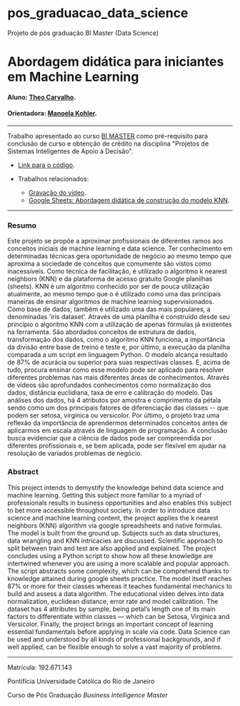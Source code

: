 # pos_graduacao_data_science
Projeto de pós graduação BI Master (Data Science)

<!-- antes de enviar a versão final, solicitamos que todos os comentários, colocados para orientação ao aluno, sejam removidos do arquivo -->

# Abordagem didática para iniciantes em Machine Learning

#### Aluno: [Theo Carvalho](https://github.com/theocarvalho).
#### Orientadora: [Manoela Kohler](https://github.com/manoelakohler).

---

Trabalho apresentado ao curso [BI MASTER](https://ica.puc-rio.ai/bi-master) como pré-requisito para conclusão de curso e obtenção de crédito na disciplina "Projetos de Sistemas Inteligentes de Apoio à Decisão".

- [Link para o código](https://github.com/link_do_repositorio/nome_do_arquivo_de_codigo). <!-- caso não aplicável, remover esta linha -->


- Trabalhos relacionados: <!-- caso não aplicável, remover estas linhas -->
    - [Gravação do vídeo](https://drive.google.com/file/d/1DvmeyTGILfP9-qb8EOIjpLnMk4IfMbL2/view?usp=sharing).
    - [Google Sheets: Abordagem didática de construção do modelo KNN](https://docs.google.com/spreadsheets/d/1APPm642Bdz5dQ72c-2a4yhz_jxlWmH50dzLXKNS7c5Q/edit#gid=1883246793).

---

### Resumo

<!-- trocar o texto abaixo pelo resumo do trabalho, em português -->

Este projeto se propõe a aproximar profissionais de diferentes ramos aos conceitos iniciais de machine learning e data science. Ter conhecimento em determinadas técnicas gera oportunidade de negócio ao mesmo tempo que aproxima a sociedade de conceitos que comumente são vistos como inacessíveis. Como técnica de facilitação, é utilizado o algoritmo k nearest neighbors (KNN) e da plataforma de acesso gratuito Google planilhas (sheets). KNN é um algoritmo conhecido por ser de pouca utilização atualmente, ao mesmo tempo que o é utilizado como uma das principais maneiras de ensinar algoritmos de machine learning supervisionados. Como base de dados, também é utilizado uma das mais populares, a denominadas 'iris dataset'. Através de uma planilha é construído desde seu princípio o algoritmo KNN com a utilização de apenas fórmulas já existentes na ferramenta. São abordados conceitos de estrutura de dados, transformação dos dados, como o algoritmo KNN funciona, a importância da divisão entre base de treino e teste e, por último, a execução da planilha comparada a um script em linguagem Python. O modelo alcança resultado de 87% de acurácia ou superior  para suas respectivas classes. E, acima de tudo, procura ensinar como esse modelo pode ser aplicado para resolver diferentes problemas nas mais diferentes áreas de conhecimentos.
Através de vídeos são aprofundados conhecimentos como normalização dos dados, distância euclidiana, taxa de erro e calibração do modelo. Das análises dos dados, há 4 atributos por amostra e comprimento da pétala sendo como um dos principais fatores de diferenciação das classes -- que podem ser setosa, virginica ou versicolor. Por último, o projeto traz uma reflexão da importância de aprendermos determinados conceitos antes de aplicarmos em escala através de linguagem de programação. A conclusão busca evidenciar que a ciência de dados pode ser compreendida por diferentes profissionais e, se bem aplicada, pode ser flexível em ajudar na resolução de variados problemas de negócio.


### Abstract <!-- Opcional! Caso não aplicável, remover esta seção -->

<!-- trocar o texto abaixo pelo resumo do trabalho, em inglês -->

This project intends to demystify the knowledge behind data science and machine learning. Getting this subject more familiar to a myriad of professionals results in business opportunities and also enables this subject to bet more accessible throughout society. In order to introduce data science and machine learning content, the project applies the k nearest neighbors (KNN) algorithm via google spreadsheets and native formulas. The model is built from the ground up. Subjects such as data structures, data wrangling and KNN intricacies are discussed. Scientific approach to split between train and test are also applied and explained. The project concludes using a Python script to show how all these knowledge are intertwined whenever you are using a more scalable and popular approach. The script abstracts some complexity, which can be comprehend thanks to knowledge attained during google sheets practice. The model itself reaches 87% or more for their classes whereas it teaches fundamental mechanics to build and assess a data algorithm.
The educational video delves into data normalization, euclidean distance, error rate and model calibration. The dataset has 4 attributes by sample, being petal’s length one of its main factors to differentiate within classes — which can be Setosa, Virginica and Versicolor. Finally, the project brings an important concept of learning essential fundamentals before applying in scale via code. Data Science can be used and understood by all kinds of professional backgrounds, and if well applied, can be flexible enough to solve a vast majority of problems.


---

Matrícula: 192.671.143

Pontifícia Universidade Católica do Rio de Janeiro

Curso de Pós Graduação *Business Intelligence Master*
